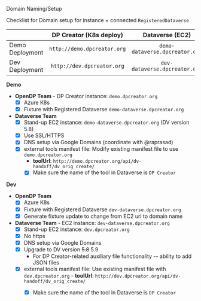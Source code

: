 Domain Naming/Setup

Checklist for Domain setup for instance + connected `RegisteredDataverse`

|                 |   DP Creator (K8s deploy)   |         Dataverse (EC2)        |              toolUrl (external tools manifest)             |  
|-----------------|:---------------------------:|:------------------------------:|:----------------------------------------------------------:|
| Demo Deployment | `http://demo.dpcreator.org` | `demo-dataverse.dpcreator.org` | `http://demo.dpcreator.org/api/dv-handoff/dv_orig_create/` |   
| Dev Deployment  | `http://dev.dpcreator.org`  | `dev-dataverse.dpcreator.org`  | `http://dev.dpcreator.org/api/dv-handoff/dv_orig_create/`  |   

**Demo**
- **OpenDP Team** - DP Creator instance: `demo.dpcreator.org`
  - [x] Azure K8s
  - [x] Fixture with Registered Dataverse `demo-dataverse.dpcreator.org`
- **Dataverse Team** 
  - [x] Stand-up EC2 instance: `demo-dataverse.dpcreator.org`  (DV version 5.8)
  - [x] Use SSL/HTTPS
  - [x] DNS setup via Google Domains (coordinate with @raprasad)
  - [x] external tools manifest file: Modify existing manifest file to use  `demo.dpcreator.org` 
    - **toolUrl**: `http://demo.dpcreator.org/api/dv-handoff/dv_orig_create/`
    - [x] Make sure the name of the tool in Dataverse is `DP Creator`

**Dev**

- **OpenDP Team** 
  - [x] Azure K8s
  - [x] Fixture with Registered Dataverse `dev-dataverse.dpcreator.org`
  - [x] Generate fixture update to change from EC2 url to domain name
- **Dataverse Team** - EC2 instance: `dev-dataverse.dpcreator.org`
  - [x] Stand-up EC2 instance:  `dev.dpcreator.org`
  - [x] No https
  - [x] DNS setup via Google Domains
  - [x] Upgrade to DV version ~~5.8~~ 5.9 
      - For DP Creator-related auxiliary file functionality -- ability to add JSON files
  - [x] external tools manifest file: Use existing manifest file with `dev.dpcreator.org` 
        - **toolUrl**: `http://dev.dpcreator.org/api/dv-handoff/dv_orig_create/`
    - [x] Make sure the name of the tool in Dataverse is `DP Creator`

